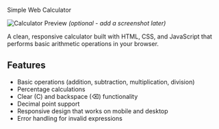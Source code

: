  Simple Web Calculator

![Calculator Preview](calculator-preview.png) *(optional - add a screenshot later)*

A clean, responsive calculator built with HTML, CSS, and JavaScript that performs basic arithmetic operations in your browser.

## Features

- Basic operations (addition, subtraction, multiplication, division)
- Percentage calculations
- Clear (C) and backspace (⌫) functionality
- Decimal point support
- Responsive design that works on mobile and desktop
- Error handling for invalid expressions
